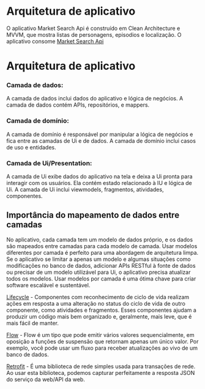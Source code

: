 # Arquitetura de aplicativo

O aplicativo Market Search Api é construído em Clean Architecture e MVVM, que mostra listas de
personagens, episodios e localização.
O aplicativo consome [Market Search Api](https://api.mercadolibre.com/sites/$SITE_ID/search?q=Motorola%20G6)

# Arquitetura de aplicativo

### Camada de dados:
A camada de dados inclui dados do aplicativo e lógica de negócios. A camada de dados contém APIs,
repositórios, e mappers.

### Camada de domínio:
A camada de domínio é responsável por manipular a lógica de negócios e fica entre as camadas
de Ui e de dados. A camada de domínio inclui casos de uso e entidades.

### Camada de Ui/Presentation:
A camada de Ui exibe dados do aplicativo na tela e deixa a Ui pronta para interagir com os usuários.
Ela contém estado relacionado à IU e lógica de Ui. A camada de Ui inclui viewmodels, fragmentos,
atividades, componentes.

## Importância do mapeamento de dados entre camadas
No aplicativo, cada camada tem um modelo de dados próprio, e os dados são mapeados entre camadas
para cada modelo de camada. Usar modelos diferentes por camada é perfeito para uma abordagem de
arquitetura limpa. Se o aplicativo se limitar a apenas um modelo e algumas situações como
modificações no banco de dados, adicionar APIs RESTful à fonte de dados ou precisar de um modelo
utilizável para Ui, o aplicativo precisa atualizar todos os modelos. Usar modelos por camada é uma
ótima chave para criar software escalável e sustentável.

[Lifecycle](https://developer.android.com/topic/libraries/architecture/lifecycle) - Componentes com reconhecimento de ciclo de vida realizam ações em resposta 
a uma alteração no status do ciclo de vida de outro componente, como atividades e fragmentos. 
Esses componentes ajudam a produzir um código mais bem organizado e, geralmente, mais leve, 
que é mais fácil de manter.

[Flow](https://developer.android.com/kotlin/flow) - Flow é um tipo que pode emitir vários valores sequencialmente, em oposição a 
funções de suspensão que retornam apenas um único valor. Por exemplo, você pode usar um fluxo 
para receber atualizações ao vivo de um banco de dados.

[Retrofit](https://square.github.io/retrofit) - É uma biblioteca de rede simples usada para transações de rede. Ao usar esta 
biblioteca, podemos capturar perfeitamente a resposta JSON do serviço da web/API da web.